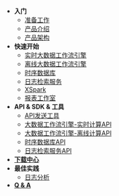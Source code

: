 - **入门**
  - [准备工作](/getstarted/ready)
  - [产品介绍](/getstarted/concept)
  - [产品架构](/getstarted/architecture)
- **快速开始**
  - [实时大数据工作流引擎](/quickstart/workflow)
  - [离线大数据工作流引擎](/quickstart/offline)
  - [时序数据库](/quickstart/tsdb)
  - [日志检索服务](/quickstart/logdb)
  - [XSpark](/quickstart/xspark)
  - [报表工作室](/quickstart/report)
- **API & SDK & 工具**
  - [API发送工具](/api/httpie)
  - [大数据工作流引擎-实时计算API](/api/pipeline)
  - [大数据工作流引擎-离线计算API](/api/offline)
  - [时序数据库API](/api/tsdb)
  - [日志检索服务API](/api/logdb)
- [**下载中心**](/downloads/download)
- **最佳实践**
  - [日志分析](/demo/log)
- [**Q & A**](/qa/qa)

